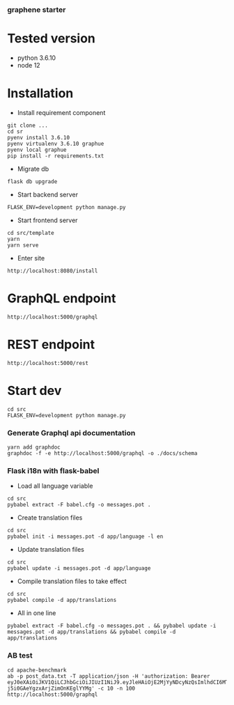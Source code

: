 ### graphene starter

# Tested version

- python 3.6.10
- node 12

# Installation

- Install requirement component

```
git clone ...
cd sr
pyenv install 3.6.10
pyenv virtualenv 3.6.10 graphue
pyenv local graphue
pip install -r requirements.txt
```

- Migrate db

```
flask db upgrade
```

- Start backend server

```
FLASK_ENV=development python manage.py
```

- Start frontend server

```
cd src/template
yarn
yarn serve
```

- Enter site

```
http://localhost:8080/install
```

# GraphQL endpoint

```
http://localhost:5000/graphql
```

# REST endpoint

```
http://localhost:5000/rest
```

# Start dev

```
cd src
FLASK_ENV=development python manage.py
```

### Generate Graphql api documentation

```
yarn add graphdoc
graphdoc -f -e http://localhost:5000/graphql -o ./docs/schema
```

### Flask i18n with flask-babel

- Load all language variable

```
cd src
pybabel extract -F babel.cfg -o messages.pot .
```

- Create translation files

```
cd src
pybabel init -i messages.pot -d app/language -l en
```

- Update translation files

```
cd src
pybabel update -i messages.pot -d app/language
```

- Compile translation files to take effect

```
cd src
pybabel compile -d app/translations
```

- All in one line

```
pybabel extract -F babel.cfg -o messages.pot . && pybabel update -i messages.pot -d app/translations && pybabel compile -d app/translations
```

### AB test

```
cd apache-benchmark
ab -p post_data.txt -T application/json -H 'authorization: Bearer eyJ0eXAiOiJKV1QiLCJhbGciOiJIUzI1NiJ9.eyJleHAiOjE2MjYyNDcyNzQsImlhdCI6MTU5NDcxMTI2OSwic3ViIjoxfQ.YGgjKzRpP4U4iwK-j5i0GAeYgzxArjZimOnKEglYYMg' -c 10 -n 100 http://localhost:5000/graphql
```
